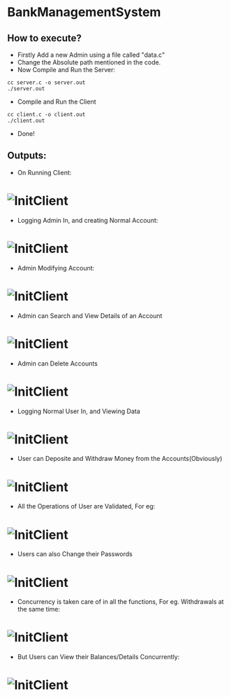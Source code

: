 # BankManagementSystem

## How to execute?

- Firstly Add a new Admin using a file called "data.c"
- Change the Absolute path mentioned in the code.
- Now Compile and Run the Server:
```
cc server.c -o server.out
./server.out
```
- Compile and Run the Client
```
cc client.c -o client.out
./client.out
```
- Done!

## Outputs:

- On Running Client:
# ![InitClient](./Outputs/Welcome_Page.png)
- Logging Admin In, and creating Normal Account:
# ![InitClient](./Outputs/Create_Nor_Acc.png)
- Admin Modifying Account:
# ![InitClient](./Outputs/ModifyAcc.png)
- Admin can Search and View Details of an Account
# ![InitClient](./Outputs/Admin_Search_Acc.png)
- Admin can Delete Accounts
# ![InitClient](./Outputs/Admin_Del_Acc.png)
- Logging Normal User In, and Viewing Data
# ![InitClient](./Outputs/ViewDetails.png)
- User can Deposite and Withdraw Money from the Accounts(Obviously)
# ![InitClient](./Outputs/DepositeWithdraw.png)
- All the Operations of User are Validated, For eg:
# ![InitClient](./Outputs/ValidDeposite.png)
- Users can also Change their Passwords
# ![InitClient](./Outputs/Change_Password.png)
- Concurrency is taken care of in all the functions, For eg. Withdrawals at the same time:
# ![InitClient](./Outputs/ConcurrWithdraw.png)
- But Users can View their Balances/Details Concurrently:
# ![InitClient](./Outputs/ConcurrViewData.png)
